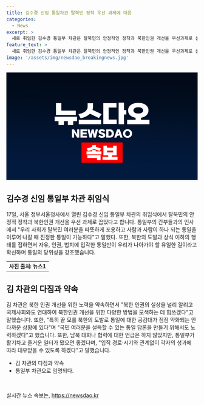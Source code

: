 ```yaml
---
title: 김수경 신임 통일차관 탈북민 정착 우선 과제에 대응
categories:
  - News
excerpt: >
  새로 취임한 김수경 통일부 차관은 탈북민의 안정적인 정착과 북한인권 개선을 우선과제로 삼겠다고 밝혔다. 또한, 분단의 문제가 극복돼야 한다는 절실함을 강조하며, 통일에 대한 공감대가 약화되는 상황에서 통일 담론을 만들기 위해 노력하겠다고 전했다. 또한, 남북 대화나 협력에 대한 언급은 하지 않았으나, 통일부를 즐거운 일터로 만들고 공무원들의 성과에 따라 대우받을 수 있도록 하겠다고 밝혔다.
feature_text: >
  새로 취임한 김수경 통일부 차관은 탈북민의 안정적인 정착과 북한인권 개선을 우선과제로 삼겠다고 밝혔다. 또한, 분단의 문제가 극복돼야 한다는 절실함을 강조하며, 통일에 대한 공감대가 약화되는 상황에서 통일 담론을 만들기 위해 노력하겠다고 전했다. 또한, 남북 대화나 협력에 대한 언급은 하지 않았으나, 통일부를 즐거운 일터로 만들고 공무원들의 성과에 따라 대우받을 수 있도록 하겠다고 밝혔다.
image: '/assets/img/newsdao_breakingnews.jpg'
---
```


<p><img src="/assets/img/newsdao_breakingnews.jpg" alt="pcversion 속보" /></p>

<h2 data-ke-size="size26">김수경 신임 통일부 차관 취임식</h2>

<p data-ke-size="size16">17일, 서울 정부서울청사에서 열린 김수경 신임 통일부 차관의 취임식에서 탈북민의 안정적 정착과 북한인권 개선을 우선 과제로 꼽았다고 합니다. 통일부의 간부들과의 인사에서 "우리 사회가 탈북민 여러분을 따뜻하게 포용하고 사람과 사람이 하나 되는 통일을 이루어 나갈 때 진정한 통일이 가능하다"고 말했다. 또한, 북한의 도발과 상식 이하의 행태를 접하면서 자유, 인권, 법치에 입각한 통일만이 우리가 나아가야 할 유일한 길이라고 확신하며 통일의 당위성을 강조했습니다.</p>

<table style="width: 100%;">
<tbody>
<tr>
<td style="text-align: center; height: 17px;"><b>사진 출처: 뉴스1</b></td>
</tr>
</tbody>
</table>

<h2 data-ke-size="size26">김 차관의 다짐과 약속</h2>

<p data-ke-size="size16">김 차관은 북한 인권 개선을 위한 노력을 약속하면서 "북한 인권의 실상을 널리 알리고 국제사회와도 연대하여 북한인권 개선을 위한 다양한 방법을 모색하는 데 힘쓰겠다"고 말했습니다. 또한, "특히 끝 모를 북한의 도발로 통일에 대한 공감대가 점점 약화되는 안타까운 상황에 있다"며 "국민 여러분을 설득할 수 있는 통일 담론을 만들기 위해서도 노력하겠다"고 했습니다. 또한, 남북 대화나 협력에 대한 언급은 하지 않았지만, 통일부가 활기차고 즐거운 일터가 됐으면 좋겠다며, "입직 경로·시기와 관계없이 각자의 성과에 따라 대우받을 수 있도록 하겠다"고 말했습니다.</p>

<ul>
<li>김 차관의 다짐과 약속</li>
<li>통일부 차관으로 임명되다.</li>
</ul>

<p data-ke-size="size16">&nbsp;</p>
실시간 뉴스 속보는, <a href="https://newsdao.kr" rel="dofollow">https://newsdao.kr</a>


